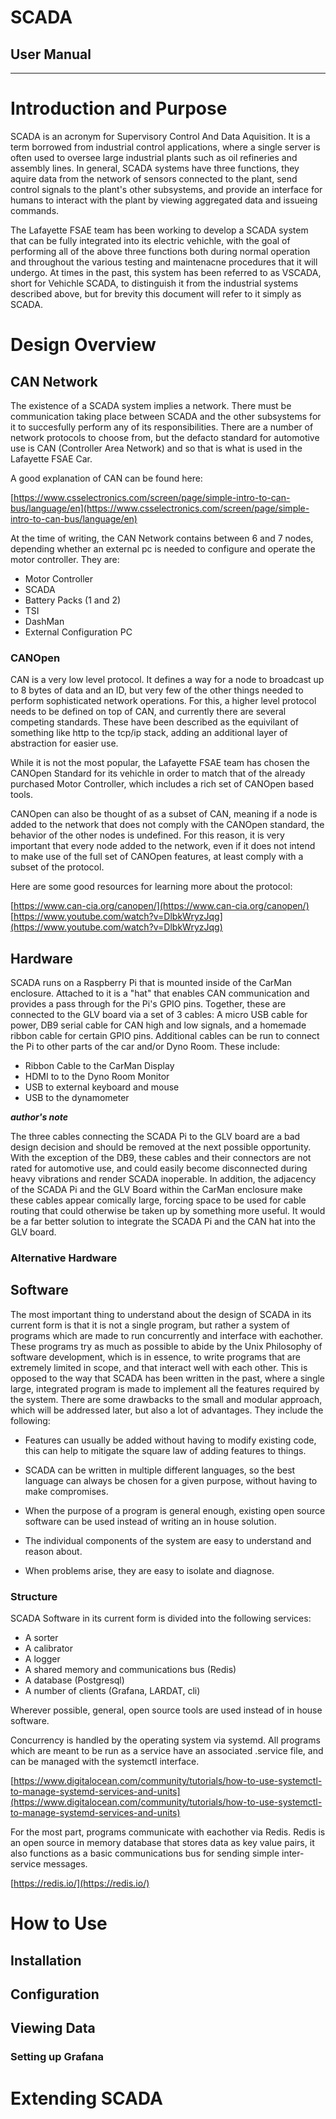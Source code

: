 # SCADA

## User Manual
---

# Introduction and Purpose

SCADA is an acronym for Supervisory Control And Data Aquisition. It is a term borrowed from industrial control applications, where a single server is often used to oversee large industrial plants such as oil refineries and assembly lines. In general, SCADA systems have three functions, they aquire data from the network of sensors connected to the plant, send control signals to the plant's other subsystems, and provide an interface for humans to interact with the plant by viewing aggregated data and issueing commands.

The Lafayette FSAE team has been working to develop a SCADA system that can be fully integrated into its electric vehichle, with the goal of performing all of the above three functions both during normal operation and throughout the various testing and maintenacne procedures that it will undergo. At times in the past, this system has been referred to as VSCADA, short for Vehichle SCADA, to distinguish it from the industrial systems described above, but for brevity this document will refer to it simply as SCADA.

# Design Overview

## CAN Network

The existence of a SCADA system implies a network. There must be communication taking place between SCADA and the other subsystems for it to succesfully perform any of its responsibilities. There are a number of network protocols to choose from, but the defacto standard for automotive use is CAN (Controller Area Network) and so that is what is used in the Lafayette FSAE Car.

A good explanation of CAN can be found here:

[https://www.csselectronics.com/screen/page/simple-intro-to-can-bus/language/en](https://www.csselectronics.com/screen/page/simple-intro-to-can-bus/language/en)

At the time of writing, the CAN Network contains between 6 and 7 nodes, depending whether an external pc is needed to configure and operate the motor controller. They are:

- Motor Controller
- SCADA
- Battery Packs (1 and 2)
- TSI
- DashMan
- External Configuration PC

### CANOpen

CAN is a very low level protocol. It defines a way for a node to broadcast up to 8 bytes of data and an ID, but very few of the other things needed to perform sophisticated network operations. For this, a higher level protocol needs to be defined on top of CAN, and currently there are several competing standards. These have been described as the equivilant of something like http to the tcp/ip stack, adding an additional layer of abstraction for easier use.

While it is not the most popular, the Lafayette FSAE team has chosen the CANOpen Standard for its vehichle in order to match that of the already purchased Motor Controller, which includes a rich set of CANOpen based tools.

CANOpen can also be thought of as a subset of CAN, meaning if a node is added to the network that does not comply with the CANOpen standard, the behavior of the other nodes is undefined. For this reason, it is very important that every node added to the network, even if it does not intend to make use of the full set of CANOpen features, at least comply with a subset of the protocol.

Here are some good resources for learning more about the protocol:

[https://www.can-cia.org/canopen/](https://www.can-cia.org/canopen/)
[https://www.youtube.com/watch?v=DlbkWryzJqg](https://www.youtube.com/watch?v=DlbkWryzJqg)

## Hardware

SCADA runs on a Raspberry Pi that is mounted inside of the CarMan enclosure. Attached to it is a "hat" that enables CAN communication and provides a pass through for the Pi's GPIO pins. Together, these are connected to the GLV board via a set of 3 cables: A micro USB cable for power, DB9 serial cable for CAN high and low signals, and a homemade ribbon cable for certain GPIO pins. Additional cables can be run to connect the Pi to other parts of the car and/or Dyno Room. These include:

- Ribbon Cable to the CarMan Display
- HDMI to to the Dyno Room Monitor
- USB to external keyboard and mouse
- USB to the dynamometer

***author's note***

The three cables connecting the SCADA Pi to the GLV board are a bad design decision and should be removed at the next possible opportunity. With the exception of the DB9, these cables and their connectors are not rated for automotive use, and could easily become disconnected during heavy vibrations and render SCADA inoperable. In addition, the adjacency of the SCADA Pi and the GLV Board within the CarMan enclosure make these cables appear comically large, forcing space to be used for cable routing that could otherwise be taken up by something more useful. It would be a far better solution to integrate the SCADA Pi and the CAN hat into the GLV board.

### Alternative Hardware

## Software

The most important thing to understand about the design of SCADA in its current form is that it is not a single program, but rather a system of programs which are made to run concurrently and interface with eachother. These programs try as much as possible to abide by the Unix Philosophy of software development, which is in essence, to write programs that are extremely limited in scope, and that interact well with each other. This is opposed to the way that SCADA has been written in the past, where a single large, integrated program is made to implement all the features required by the system. There are some drawbacks to the small and modular approach, which will be addressed later, but also a lot of advantages. They include the following:

- Features can usually be added without having to modify existing code, this can help to mitigate the square law of adding features to things.

- SCADA can be written in multiple different languages, so the best language can always be chosen for a given purpose, without having to make compromises.

- When the purpose of a program is general enough, existing open source software can be used instead of writing an in house solution.

- The individual components of the system are easy to understand and reason about.

- When problems arise, they are easy to isolate and diagnose. 

### Structure

SCADA Software in its current form is divided into the following services:

- A sorter
- A calibrator
- A logger
- A shared memory and communications bus (Redis)
- A database (Postgresql)
- A number of clients (Grafana, LARDAT, cli)

Wherever possible, general, open source tools are used instead of in house software.

Concurrency is handled by the operating system via systemd. All programs which are meant to be run as a service have an associated .service file, and can be managed with the systemctl interface.

[https://www.digitalocean.com/community/tutorials/how-to-use-systemctl-to-manage-systemd-services-and-units](https://www.digitalocean.com/community/tutorials/how-to-use-systemctl-to-manage-systemd-services-and-units)

For the most part, programs communicate with eachother via Redis. Redis is an open source in memory database that stores data as key value pairs, it also functions as a basic communications bus for sending simple inter-service messages.

[https://redis.io/](https://redis.io/)

# How to Use

## Installation

## Configuration

## Viewing Data

### Setting up Grafana

# Extending SCADA
